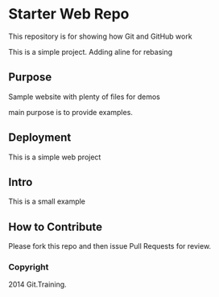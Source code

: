 # Starter Web Repo

This repository is for showing how Git and GitHub work

This is a simple project. Adding aline for rebasing

## Purpose

Sample website with plenty of files for demos

main purpose is to provide examples.

## Deployment

This is a simple web project

## Intro

This is a small example

## How to Contribute

Please fork this repo and then issue Pull Requests for review.

### Copyright

2014 Git.Training.